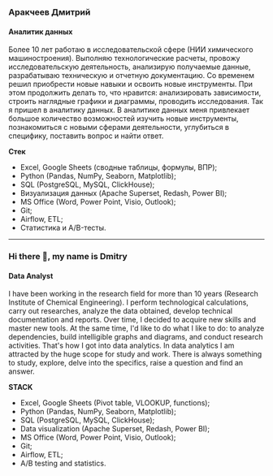 ### Аракчеев Дмитрий
#### Аналитик данных
Более 10 лет работаю в исследовательской сфере (НИИ химического машиностроения). Выполняю технологические расчеты, провожу исследовательскую деятельность, анализирую получаемые данные, разрабатываю техническую и отчетную документацию. 
Со временем решил приобрести новые навыки и освоить новые инструменты. При этом продолжить делать то, что нравится: анализировать зависимости, строить наглядные графики и диаграммы, проводить исследования. Так я пришел в аналитику данных.
В аналитике данных меня привлекает большое количество возможностей изучить новые инструменты, познакомиться с новыми сферами деятельности, углубиться в специфику, поставить вопрос и найти ответ.

**Стек**

- Excel, Google Sheets (сводные таблицы, формулы, ВПР);
- Python (Pandas, NumPy, Seaborn, Matplotlib);
- SQL (PostgreSQL, MySQL, ClickHouse);
- Визуализация данных (Apache Superset, Redash, Power BI);
- MS Office (Word, Power Point, Visio, Outlook);
- Git;
- Airflow, ETL;
- Статистика и A/B-тесты.

______________________________________________________________________________

### Hi there 👋, my name is Dmitry
#### Data Analyst
I have been working in the research field for more than 10 years (Research Institute of Chemical Engineering).
I perform technological calculations, carry out researches, analyze the data obtained, develop technical documentation and reports.
Over time, I decided to acquire new skills and master new tools. At the same time, I'd like to do what I like to do: to analyze dependencies, build intelligible graphs and diagrams, and conduct research activities. That's how I got into data analytics.
In data analytics I am attracted by the huge scope for study and work. There is always something to study, explore, delve into the specifics, raise a question and find an answer.

**STACK**

- Excel, Google Sheets (Pivot table, VLOOKUP, functions);
- Python (Pandas, NumPy, Seaborn, Matplotlib);
- SQL (PostgreSQL, MySQL, ClickHouse);
- Data visualization (Apache Superset, Redash, Power BI);
- MS Office (Word, Power Point, Visio, Outlook);
- Git;
- Airflow, ETL;
- A/B testing and statistics.


<!--
**dmitry-arakcheev/dmitry-arakcheev** is a ✨ _special_ ✨ repository because its `README.md` (this file) appears on your GitHub profile.

